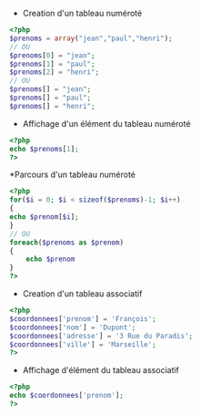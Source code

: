 * Creation d'un tableau numéroté
```php
<?php
$prenoms = array("jean","paul","henri"); 
// OU
$prenoms[0] = "jean";
$prenoms[1] = "paul";
$prenoms[2] = "henri";
// OU
$prenoms[] = "jean";
$prenoms[] = "paul";
$prenoms[] = "henri";
```
* Affichage d'un élément du tableau numéroté
```php
<?php
echo $prenoms[1];
?>
```
*Parcours d'un tableau numéroté
```php
<?php
for($i = 0; $i < sizeof($prenoms)-1; $i++)
{
echo $prenom[$i];
}
// OU
foreach($prenoms as $prenom)
{
    echo $prenom
}
?>
```
* Creation d'un tableau associatif
```php
<?php
$coordonnees['prenom'] = 'François';
$coordonnees['nom'] = 'Dupont';
$coordonnees['adresse'] = '3 Rue du Paradis';
$coordonnees['ville'] = 'Marseille';
?>
```
* Affichage d'élément du tableau associatif
```php
<?php
echo $coordonnees['prenom'];
?>
```
